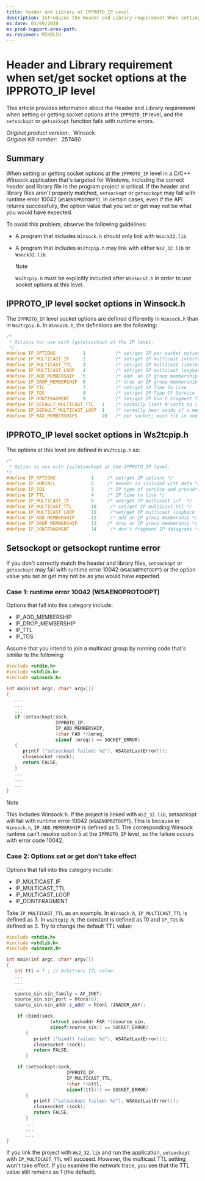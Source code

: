 ```yaml
---
title: Header and Library at IPPROTO_IP Level
description: Introduces the Header and Library requirement When setting or getting socket options at the IPPROTO_IP level in a C/C++ Winsock application that's targeted for Windows NT.
ms.date: 03/09/2020
ms.prod-support-area-path:
ms.reviewer: MIKELIU
---
```

# Header and Library requirement when set/get socket options at the IPPROTO_IP level

This article provides information about the Header and Library requirement when setting or getting socket options at the `IPPROTO_IP` level, and the `setsockopt` or `getsockopt` function fails with runtime errors.

_Original product version:_ &nbsp; Winsock  
_Original KB number:_ &nbsp; 257460

## Summary

When setting or getting socket options at the `IPPROTO_IP` level in a C/C++ Winsock application that's targeted for Windows, including the correct header and library file in the program project is critical. If the header and library files aren't properly matched, `setsockopt` or `getsockopt` may fail with runtime error 10042 (`WSAENOPROTOOPT`). In certain cases, even if the API returns successfully, the option value that you set or get may not be what you would have expected.

To avoid this problem, observe the following guidelines:

- A program that includes `Winsock.h` should only link with `Wsock32.lib`.
- A program that includes `Ws2tcpip.h` may link with either `Ws2_32.lib` or `Wsock32.lib`.

    > [!NOTE]
    > `Ws2tcpip.h` must be explicitly included after `Winsock2.h` in order to use socket options at this level.

## IPPROTO_IP level socket options in Winsock.h

The `IPPROTO_IP` level socket options are defined differently in `Winsock.h` than in `Ws2tcpip.h`. In `Winsock.h`, the definitions are the following:

```cpp
/*
 * Options for use with [gs]etsockopt at the IP level.
 */ 
#define IP_OPTIONS          1           /* set/get IP per-packet options    */ 
#define IP_MULTICAST_IF     2           /* set/get IP multicast interface   */ 
#define IP_MULTICAST_TTL    3           /* set/get IP multicast timetolive  */ 
#define IP_MULTICAST_LOOP   4           /* set/get IP multicast loopback    */ 
#define IP_ADD_MEMBERSHIP   5           /* add  an IP group membership      */ 
#define IP_DROP_MEMBERSHIP  6           /* drop an IP group membership      */ 
#define IP_TTL              7           /* set/get IP Time To Live          */ 
#define IP_TOS              8           /* set/get IP Type Of Service       */ 
#define IP_DONTFRAGMENT     9           /* set/get IP Don't Fragment flag   */ 
#define IP_DEFAULT_MULTICAST_TTL   1    /* normally limit m'casts to 1 hop  */ 
#define IP_DEFAULT_MULTICAST_LOOP  1    /* normally hear sends if a member  */ 
#define IP_MAX_MEMBERSHIPS         20   /* per socket; must fit in one mbuf */
```

## IPPROTO_IP level socket options in Ws2tcpip.h

The options at this level are defined in `Ws2tcpip.h` as:

```cpp
/*
 * Option to use with [gs]etsockopt at the IPPROTO_IP level. 
*/ 
#define IP_OPTIONS             1     /* set/get IP options */ 
#define IP_HDRINCL             2     /* header is included with data */ 
#define IP_TOS                 3     /* IP type of service and preced*/ 
#define IP_TTL                 4     /* IP time to live */ 
#define IP_MULTICAST_IF        9     /* set/get IP multicast i/f  */ 
#define IP_MULTICAST_TTL       10     /* set/get IP multicast ttl */ 
#define IP_MULTICAST_LOOP      11     /*set/get IP multicast loopback */ 
#define IP_ADD_MEMBERSHIP      12     /* add an IP group membership */ 
#define IP_DROP_MEMBERSHIP     13    /* drop an IP group membership */ 
#define IP_DONTFRAGMENT        14     /* don't fragment IP datagrams */ 
```

## Setsockopt or getsockopt runtime error

If you don't correctly match the header and library files, `setsockopt` or `getsockopt` may fail with runtime error 10042 (`WSAENOPROTOOPT`) or the option value you set or get may not be as you would have expected.

### Case 1: runtime error 10042 (WSAENOPROTOOPT)

Options that fall into this category include:

- IP_ADD_MEMBERSHIP
- IP_DROP_MEMBERSHIP
- IP_TTL
- IP_TOS

Assume that you intend to join a multicast group by running code that's similar to the following:

```cpp
#include <stdio.h>
#include <stdlib.h>
#include <winsock.h>

int main(int argc, char* argv[])
{
   ...
   ...
   ...
   if (setsockopt(sock, 
                  IPPROTO_IP, 
                  IP_ADD_MEMBERSHIP, 
                  (char FAR *)&mreq, 
                  sizeof (mreq)) == SOCKET_ERROR)
   {
      printf ("setsockopt failed: %d"), WSAGetLastError());
      closesocket (sock);
      return FALSE;
   }
   ...
   ...
   ...
}
```

> [!NOTE]
> This includes Winsock.h. If the project is linked with `Ws2_32.lib`, setsockopt will fail with runtime error 10042 (`WSAENOPROTOOPT`). This is because in `Winsock.h`, `IP_ADD_MEMBERSHIP` is defined as 5. The corresponding Winsock runtime can't resolve option 5 at the `IPPROTO_IP` level, so the failure occurs with error code 10042.

### Case 2: Options set or get don't take effect

Options that fall into this category include:

- IP_MULTICAST_IF
- IP_MULTICAST_TTL
- IP_MULTICAST_LOOP
- IP_DONTFRAGMENT

Take `IP_MULTICAST_TTL` as an example. In `Winsock.h`, `IP_MULTICAST_TTL` is defined as 3. In `ws2tcpip.h`, the constant is defined as 10 and `IP_TOS` is defined as 3. Try to change the default TTL value:

```cpp
#include <stdio.h>
#include <stdlib.h>
#include <winsock.h>

int main(int argc, char* argv[])
{
   int ttl = 7 ; // Arbitrary TTL value.
   ...
   ...
   ...
   source_sin.sin_family = AF_INET;
   source_sin.sin_port = htons(0);
   source_sin.sin_addr.s_addr = htonl (INADDR_ANY);

    if (bind(sock,
                (struct sockaddr FAR *)&source_sin, 
                sizeof(source_sin)) == SOCKET_ERROR) 
       {
          printf ("bind() failed: %d"), WSAGetLastError());
          closesocket (sock);
          return FALSE;
       }

    if (setsockopt(sock,
                      IPPROTO_IP,
                      IP_MULTICAST_TTL,
                      (char *)&ttl,
                      sizeof(ttl))) == SOCKET_ERROR)
       {
          printf ("setsockopt failed: %d"), WSAGetLastError());
          closesocket (sock);
          return FALSE;
       }
       ...
       ...
       ...
}
```

If you link the project with `Ws2_32.lib` and run the application, `setsockopt` with `IP_MULTICAST_TTL` will succeed. However, the multicast TTL setting won't take effect. If you examine the network trace, you see that the TTL value still remains as 1 (the default).
